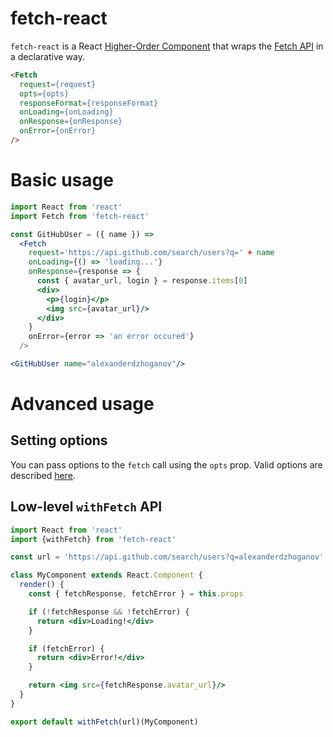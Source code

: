 # fetch-react

`fetch-react` is a React [Higher-Order Component](https://reactjs.org/docs/higher-order-components.html) that wraps the [Fetch API](https://developer.mozilla.org/en-US/docs/Web/API/Fetch_API) in a declarative way.

```html
<Fetch
  request={request}
  opts={opts}
  responseFormat={responseFormat}
  onLoading={onLoading}
  onResponse={onResponse}
  onError={onError}
/>
```

# Basic usage

```jsx
import React from 'react'
import Fetch from 'fetch-react'

const GitHubUser = ({ name }) =>
  <Fetch
    request='https://api.github.com/search/users?q=' + name
    onLoading={() => 'loading...'}
    onResponse={response => {
      const { avatar_url, login } = response.items[0]
      <div>
        <p>{login}</p>
        <img src={avatar_url}/>
      </div>
    }
    onError={error => 'an error occured'}
  />

<GitHubUser name="alexanderdzhoganov"/>
```

# Advanced usage

## Setting options

You can pass options to the `fetch` call using the `opts` prop.
Valid options are described [here](https://developer.mozilla.org/en-US/docs/Web/API/WindowOrWorkerGlobalScope/fetch).

## Low-level `withFetch` API

```jsx
import React from 'react'
import {withFetch} from 'fetch-react'

const url = 'https://api.github.com/search/users?q=alexanderdzhoganov'

class MyComponent extends React.Component {
  render() {
    const { fetchResponse, fetchError } = this.props

    if (!fetchResponse && !fetchError) {
      return <div>Loading!</div>
    }

    if (fetchError) {
      return <div>Error!</div>
    }

    return <img src={fetchResponse.avatar_url}/>
  }
}

export default withFetch(url)(MyComponent)
```
